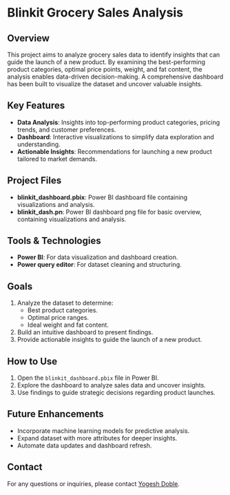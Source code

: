 # Blinkit Grocery Sales Analysis

## Overview

This project aims to analyze grocery sales data to identify insights that can guide the launch of a new product. By examining the best-performing product categories, optimal price points, weight, and fat content, the analysis enables data-driven decision-making. A comprehensive dashboard has been built to visualize the dataset and uncover valuable insights.

## Key Features

- **Data Analysis**: Insights into top-performing product categories, pricing trends, and customer preferences.
- **Dashboard**: Interactive visualizations to simplify data exploration and understanding.
- **Actionable Insights**: Recommendations for launching a new product tailored to market demands.

## Project Files

- **blinkit_dashboard.pbix**: Power BI dashboard file containing visualizations and analysis.
- **blinkit_dash.pn**: Power BI dashboard png file for basic overview, containing visualizations and analysis.


## Tools & Technologies

- **Power BI**: For data visualization and dashboard creation.
- **Power query editor**: For dataset cleaning and structuring.

## Goals

1. Analyze the dataset to determine:
   - Best product categories.
   - Optimal price ranges.
   - Ideal weight and fat content.
2. Build an intuitive dashboard to present findings.
3. Provide actionable insights to guide the launch of a new product.

## How to Use

1. Open the `blinkit_dashboard.pbix` file in Power BI.
2. Explore the dashboard to analyze sales data and uncover insights.
3. Use findings to guide strategic decisions regarding product launches.

## Future Enhancements

- Incorporate machine learning models for predictive analysis.
- Expand dataset with more attributes for deeper insights.
- Automate data updates and dashboard refresh.

## Contact
For any questions or inquiries, please contact [Yogesh Doble](mailto:yogeshdoble9098@gmail.com).
